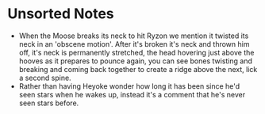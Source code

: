 # Unsorted Notes
- When the Moose breaks its neck to hit Ryzon we mention it twisted its neck in an 'obscene motion'.
After it's broken it's neck and thrown him off, it's neck is permanently stretched, the head hovering just above the hooves as it prepares to pounce again, you can see bones twisting and breaking and coming back together to create a ridge above the next, lick a second spine.
- Rather than having Heyoke wonder how long it has been since he'd seen stars when he wakes up, instead it's a comment that he's never seen stars before.